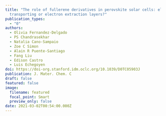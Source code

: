 ```yaml
---
title: "The role of fullerene derivatives in perovskite solar cells: electron
  transporting or electron extraction layers?"
publication_types:
  - "0"
authors:
  - Olivia Fernandez-Delgado
  - PS Chandrasekhar
  - Natalia Cano-Sampaio
  - Zoe C Simon
  - Alain R Puente-Santiago
  - Fang Liu
  - Edison Castro
  - Luis Echegoyen
doi: https://doi-org.stanford.idm.oclc.org/10.1039/D0TC05903J
publication: J. Mater. Chem. C
draft: false
featured: false
image:
  filename: featured
  focal_point: Smart
  preview_only: false
date: 2021-03-02T00:54:00.000Z
---
```

